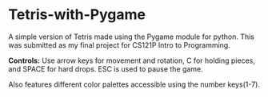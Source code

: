 # Tetris-with-Pygame
A simple version of Tetris made using the Pygame module for python. This was submitted as my final project for CS121P Intro to Programming.

**Controls:**
Use arrow keys for movement and rotation, C for holding pieces, and SPACE for hard drops. 
ESC is used to pause the game.

Also features different color palettes accessible using the number keys(1-7).
